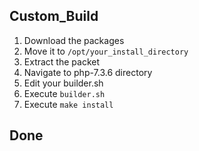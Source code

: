 ## Custom_Build

1. Download the packages
2. Move it to `/opt/your_install_directory`
3. Extract the packet
4. Navigate to php-7.3.6 directory
5. Edit your builder.sh
6. Execute `builder.sh`
7. Execute `make install`

## Done
